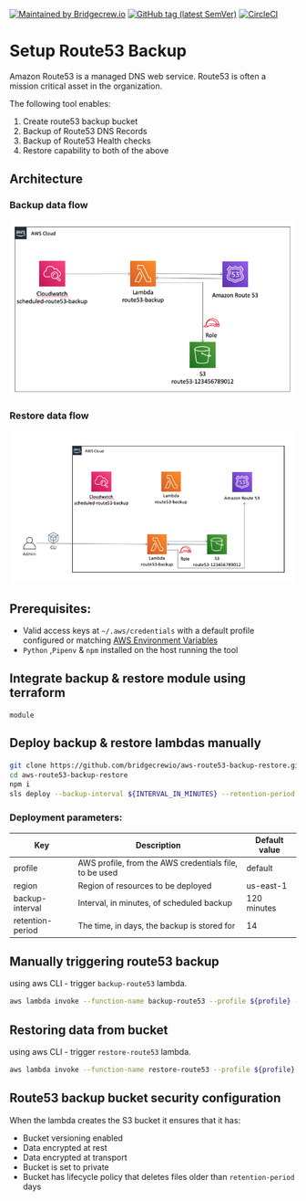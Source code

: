 [![Maintained by Bridgecrew.io](https://img.shields.io/badge/maintained%20by-bridgecrew.io-blueviolet)](https://bridgecrew.io)
[![GitHub tag (latest SemVer)](https://img.shields.io/github/tag/bridgecrewio/aws-route53-backup-restore.svg?label=latest)](https://github.com/bridgecrewio/aws-route53-backup-restore/releases/latest)
[![CircleCI](https://circleci.com/gh/bridgecrewio/aws-route53-backup-restore.svg?style=svg)](https://circleci.com/gh/bridgecrewio/aws-route53-backup-restore)

# Setup Route53 Backup 
Amazon Route53 is a managed DNS web service. Route53 is often a mission critical asset in the organization. 
 
The following tool enables:
 1. Create route53 backup bucket 
 2. Backup of Route53 DNS Records
 3. Backup of Route53 Health checks
 4. Restore capability to both of the above

## Architecture
### Backup data flow
![backup](images/backup.png)
### Restore data flow
![restore](images/restore.png)
## Prerequisites:
* Valid access keys at `~/.aws/credentials` with a default profile configured or matching [AWS Environment Variables](https://docs.aws.amazon.com/cli/latest/userguide/cli-configure-envvars.html)  
* `Python` ,`Pipenv` & `npm` installed on the host running the tool

## Integrate backup & restore module using terraform
```
module 
``` 

## Deploy backup & restore lambdas manually
 
```bash
git clone https://github.com/bridgecrewio/aws-route53-backup-restore.git
cd aws-route53-backup-restore
npm i 
sls deploy --backup-interval ${INTERVAL_IN_MINUTES} --retention-period ${RETENTION_PERIOD} --region ${REGION} --aws-profile ${PROFILE}
```
### Deployment parameters:

| Key             | Description                                             | Default value |
|-----------------|---------------------------------------------------------|---------------|
| profile         | AWS profile, from the AWS credentials file, to be used  | default       |
| region          | Region of resources to be deployed                      | us-east-1     |
| backup-interval | Interval, in minutes, of scheduled backup               | 120 minutes   |
| retention-period| The time, in days, the backup is stored for             | 14            |


## Manually triggering route53 backup 
using aws CLI - trigger `backup-route53` lambda.
```bash
aws lambda invoke --function-name backup-route53 --profile ${profile} --region ${region} --output text /dev/stdout
```
## Restoring data from bucket
using aws CLI - trigger `restore-route53` lambda.
```bash
aws lambda invoke --function-name restore-route53 --profile ${profile} --region ${region} --output text /dev/stdout
```

## Route53 backup bucket security configuration
When the lambda creates the S3 bucket it ensures that it has:
* Bucket versioning enabled
* Data encrypted at rest
* Data encrypted at transport
* Bucket is set to private
* Bucket has lifecycle policy that deletes files older than `retention-period` days
